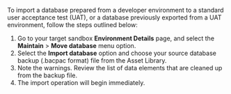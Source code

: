 To import a database prepared from a developer environment to a standard user acceptance test (UAT), or a database previously exported from a UAT environment, follow the steps outlined below:

1. Go to your target sandbox **Environment Details** page, and select the **Maintain** > **Move database** menu option.
2. Select the **Import database** option and choose your source database backup (.bacpac format) file from the Asset Library.
3. Note the warnings. Review the list of data elements that are cleaned up from the backup file.
4. The import operation will begin immediately.
